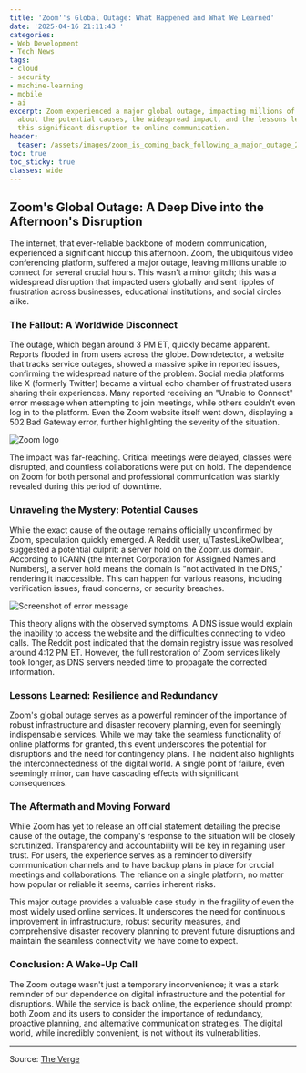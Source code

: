 ```yaml
---
title: 'Zoom''s Global Outage: What Happened and What We Learned'
date: '2025-04-16 21:11:43 '
categories:
- Web Development
- Tech News
tags:
- cloud
- security
- machine-learning
- mobile
- ai
excerpt: Zoom experienced a major global outage, impacting millions of users.  Learn
  about the potential causes, the widespread impact, and the lessons learned from
  this significant disruption to online communication.
header:
  teaser: /assets/images/zoom_is_coming_back_following_a_major_outage_20250416211142.jpg
toc: true
toc_sticky: true
classes: wide
---
```


## Zoom's Global Outage: A Deep Dive into the Afternoon's Disruption

The internet, that ever-reliable backbone of modern communication, experienced a significant hiccup this afternoon.  Zoom, the ubiquitous video conferencing platform, suffered a major outage, leaving millions unable to connect for several crucial hours.  This wasn't a minor glitch; this was a widespread disruption that impacted users globally and sent ripples of frustration across businesses, educational institutions, and social circles alike.

### The Fallout: A Worldwide Disconnect

The outage, which began around 3 PM ET, quickly became apparent.  Reports flooded in from users across the globe.  Downdetector, a website that tracks service outages, showed a massive spike in reported issues, confirming the widespread nature of the problem.  Social media platforms like X (formerly Twitter) became a virtual echo chamber of frustrated users sharing their experiences.  Many reported receiving an "Unable to Connect" error message when attempting to join meetings, while others couldn't even log in to the platform.  Even the Zoom website itself went down, displaying a 502 Bad Gateway error, further highlighting the severity of the situation.

<img src="https://platform.theverge.com/wp-content/uploads/sites/2/2025/04/acastro_STK059_zoom_02.jpg?quality=90&strip=all&crop=0,0,100,100" alt="Zoom logo">

The impact was far-reaching.  Critical meetings were delayed, classes were disrupted, and countless collaborations were put on hold.  The dependence on Zoom for both personal and professional communication was starkly revealed during this period of downtime.

### Unraveling the Mystery: Potential Causes

While the exact cause of the outage remains officially unconfirmed by Zoom, speculation quickly emerged.  A Reddit user, u/TastesLikeOwlbear, suggested a potential culprit: a server hold on the Zoom.us domain.  According to ICANN (the Internet Corporation for Assigned Names and Numbers), a server hold means the domain is "not activated in the DNS," rendering it inaccessible.  This can happen for various reasons, including verification issues, fraud concerns, or security breaches.

<img src="https://platform.theverge.com/wp-content/uploads/sites/2/2025/04/Screenshot-2025-04-16-at-3.36.17%E2%80%AFPM.png?quality=90&strip=all&crop=0.8259949234616,0,93.055758683729,100" alt="Screenshot of error message">

This theory aligns with the observed symptoms.  A DNS issue would explain the inability to access the website and the difficulties connecting to video calls.  The Reddit post indicated that the domain registry issue was resolved around 4:12 PM ET. However, the full restoration of Zoom services likely took longer, as DNS servers needed time to propagate the corrected information.

### Lessons Learned: Resilience and Redundancy

Zoom's global outage serves as a powerful reminder of the importance of robust infrastructure and disaster recovery planning, even for seemingly indispensable services.  While we may take the seamless functionality of online platforms for granted, this event underscores the potential for disruptions and the need for contingency plans.  The incident also highlights the interconnectedness of the digital world.  A single point of failure, even seemingly minor, can have cascading effects with significant consequences.

### The Aftermath and Moving Forward

While Zoom has yet to release an official statement detailing the precise cause of the outage, the company's response to the situation will be closely scrutinized.  Transparency and accountability will be key in regaining user trust.  For users, the experience serves as a reminder to diversify communication channels and to have backup plans in place for crucial meetings and collaborations.  The reliance on a single platform, no matter how popular or reliable it seems, carries inherent risks.

This major outage provides a valuable case study in the fragility of even the most widely used online services.  It underscores the need for continuous improvement in infrastructure, robust security measures, and comprehensive disaster recovery planning to prevent future disruptions and maintain the seamless connectivity we have come to expect.

### Conclusion:  A Wake-Up Call

The Zoom outage wasn't just a temporary inconvenience; it was a stark reminder of our dependence on digital infrastructure and the potential for disruptions.  While the service is back online, the experience should prompt both Zoom and its users to consider the importance of redundancy, proactive planning, and alternative communication strategies. The digital world, while incredibly convenient, is not without its vulnerabilities.


---

Source: [The Verge](https://www.theverge.com/news/650123/zoom-down-outage-video-calls)